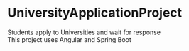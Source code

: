 # UniversityApplicationProject
Students apply to Universities and wait for response  
This project uses Angular and Spring Boot


